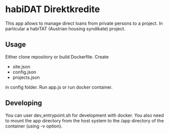 # habiDAT Direktkredite

This app allows to manage direct loans from private persons to a project. In particular a habiTAT (Austrian housing syndikate) project. 

## Usage

Either clone repository or build Dockerfile. Create 

* site.json
* config.json
* projects.json

in config folder. Run app.js or run docker container. 

## Developing

You can user dev_entrypoint.sh for development with docker. You also need to mount the app directory from the host system to the /app directory of the container (using -v option).

